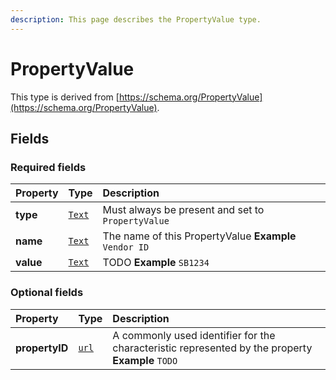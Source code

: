 ```yaml
---
description: This page describes the PropertyValue type.
---
```


# PropertyValue

This type is derived from [https://schema.org/PropertyValue](https://schema.org/PropertyValue).

## **Fields**

### **Required fields**

| Property | Type | Description |
| :--- | :--- | :--- |
| **type** |  [`Text`](https://schema.org/Text) |  Must always be present and set to `PropertyValue` |
| **name** |  [`Text`](https://schema.org/Text) |  The name of this PropertyValue  **Example**  `Vendor ID` |
| **value** |  [`Text`](https://schema.org/Text) |  TODO  **Example**  `SB1234` |

### **Optional fields**

| Property | Type | Description |
| :--- | :--- | :--- |
| **propertyID** |  [`url`](https://schema.org/url) |  A commonly used identifier for the characteristic represented by the property  **Example**  `TODO` |

